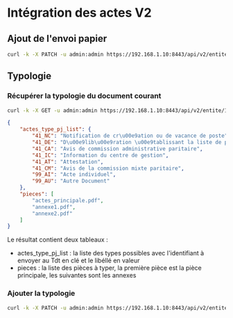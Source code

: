 # Intégration des actes V2

## Ajout de l'envoi papier

```bash
curl -k -X PATCH -u admin:admin https://192.168.1.10:8443/api/v2/entite/10/document/7XShfm3 -d'document_papier=1'
```


## Typologie


### Récupérer la typologie du document courant

```bash
curl -k -X GET -u admin:admin https://192.168.1.10:8443/api/v2/entite/10/document/7XShfm3/externalData/type_piece
```

```json
{
    "actes_type_pj_list": {
        "41_NC": "Notification de cr\u00e9ation ou de vacance de poste",
        "41_DE": "D\u00e9lib\u00e9ration \u00e9tablissant la liste de postes \u00e0 pourvoir",
        "41_CA": "Avis de commission administrative paritaire",
        "41_IC": "Information du centre de gestion",
        "41_AT": "Attestation",
        "41_CM": "Avis de la commission mixte paritaire",
        "99_AI": "Acte individuel",
        "99_AU": "Autre Document"
    },
    "pieces": [
        "actes_principale.pdf",
        "annexe1.pdf",
        "annexe2.pdf"
    ]
}
```

Le résultat contient deux tableaux : 


- actes_type_pj_list : la liste des types possibles avec l'identifiant à envoyer au Tdt en clé et le libéllé en valeur
- pieces : la liste des pièces à typer, la première pièce est la pièce principale, les suivantes sont les annexes

### Ajouter la typologie

````bash
curl -k -X PATCH -u admin:admin https://192.168.1.10:8443/api/v2/entite/10/document/7XShfm3/externalData/type_piece -d'type_pj[]=99_AI' -d'type_pj[]=99_AU' -d'type_pj[]=41_NC'
````
